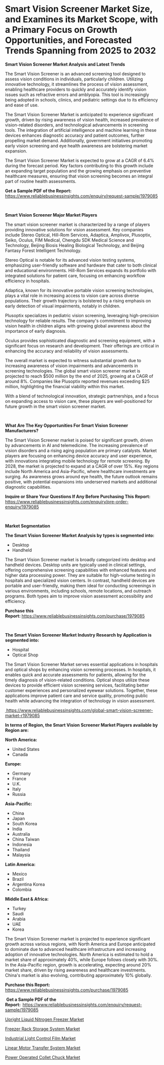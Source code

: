 <p><h1>Smart Vision Screener Market Size, and Examines its Market Scope, with a Primary Focus on Growth Opportunities, and Forecasted Trends Spanning from 2025 to 2032</h1></p><p><strong>Smart Vision Screener Market Analysis and Latest Trends</strong></p>
<p><p>The Smart Vision Screener is an advanced screening tool designed to assess vision conditions in individuals, particularly children. Utilizing innovative technology, it streamlines the process of vision assessment, enabling healthcare providers to quickly and accurately identify vision issues such as refractive errors and amblyopia. This tool is increasingly being adopted in schools, clinics, and pediatric settings due to its efficiency and ease of use.</p><p>The Smart Vision Screener Market is anticipated to experience significant growth, driven by rising awareness of vision health, increased prevalence of vision-related disorders, and technological advancements in screening tools. The integration of artificial intelligence and machine learning in these devices enhances diagnostic accuracy and patient outcomes, further propelling market demand. Additionally, government initiatives promoting early vision screening and eye health awareness are bolstering market expansion.</p><p>The Smart Vision Screener Market is expected to grow at a CAGR of 6.4% during the forecast period. Key factors contributing to this growth include an expanding target population and the growing emphasis on preventive healthcare measures, ensuring that vision screening becomes an integral part of routine health assessments.</p></p>
<p><strong>Get a Sample PDF of the Report:&nbsp;</strong> <a href="https://www.reliablebusinessinsights.com/enquiry/request-sample/1979085?utm_campaign=950&utm_medium=2&utm_source=Github&utm_content=ia&utm_term=28032025&utm_id=smart-vision-screener">https://www.reliablebusinessinsights.com/enquiry/request-sample/1979085</a></p>
<p>&nbsp;</p>
<p><strong>Smart Vision Screener Major Market Players</strong></p>
<p><p>The smart vision screener market is characterized by a range of players providing innovative solutions for vision assessment. Key companies include Stereo Optical, Hill-Rom Services, Adaptica, Amplivox, Plusoptix, Seiko, Oculus, FIM Medical, Chengdu SDK Medical Science and Technology, Beijing Biosis Healing Biological Technology, and Beijing Fantasy Forest Intelligent Technology.</p><p>Stereo Optical is notable for its advanced vision testing systems, emphasizing user-friendly software and hardware that cater to both clinical and educational environments. Hill-Rom Services expands its portfolio with integrated solutions for patient care, focusing on enhancing workflow efficiency in hospitals.</p><p>Adaptica, known for its innovative portable vision screening technologies, plays a vital role in increasing access to vision care across diverse populations. Their growth trajectory is bolstered by a rising emphasis on early detection of visual impairments, notably in children.</p><p>Plusoptix specializes in pediatric vision screening, leveraging high-precision technology for reliable results. The company's commitment to improving vision health in children aligns with growing global awareness about the importance of early diagnosis.</p><p>Oculus provides sophisticated diagnostic and screening equipment, with a significant focus on research and development. Their offerings are critical in enhancing the accuracy and reliability of vision assessments.</p><p>The overall market is expected to witness substantial growth due to increasing awareness of vision impairments and advancements in screening technologies. The global smart vision screener market is projected to reach $500 million by the end of 2025, growing at a CAGR of around 8%. Companies like Plusoptix reported revenues exceeding $25 million, highlighting the financial viability within this market.</p><p>With a blend of technological innovation, strategic partnerships, and a focus on expanding access to vision care, these players are well-positioned for future growth in the smart vision screener market.</p></p>
<p>&nbsp;</p>
<p><strong>What Are The Key Opportunities For Smart Vision Screener Manufacturers?</strong></p>
<p><p>The Smart Vision Screener market is poised for significant growth, driven by advancements in AI and telemedicine. The increasing prevalence of vision disorders and a rising aging population are primary catalysts. Market players are focusing on enhancing device accuracy and user experience, with innovations integrating mobile technology for remote screening. By 2028, the market is projected to expand at a CAGR of over 15%. Key regions include North America and Asia-Pacific, where healthcare investments are surging. As awareness grows around eye health, the future outlook remains positive, with potential expansions into underserved markets and additional diagnostic capabilities.</p></p>
<p><strong>Inquire or Share Your Questions If Any Before Purchasing This Report:</strong> <a href="https://www.reliablebusinessinsights.com/enquiry/pre-order-enquiry/1979085?utm_campaign=950&utm_medium=2&utm_source=Github&utm_content=ia&utm_term=28032025&utm_id=smart-vision-screener">https://www.reliablebusinessinsights.com/enquiry/pre-order-enquiry/1979085</a></p>
<p>&nbsp;</p>
<p><strong>Market Segmentation</strong></p>
<p><strong>The Smart Vision Screener Market Analysis by types is segmented into:</strong></p>
<p><ul><li>Desktop</li><li>Handheld</li></ul></p>
<p><p>The Smart Vision Screener market is broadly categorized into desktop and handheld devices. Desktop units are typically used in clinical settings, offering comprehensive screening capabilities with enhanced features and higher data processing power. They are suitable for high-volume testing in hospitals and specialized vision centers. In contrast, handheld devices are portable and user-friendly, making them ideal for conducting screenings in various environments, including schools, remote locations, and outreach programs. Both types aim to improve vision assessment accessibility and efficiency.</p></p>
<p><strong>Purchase this Report:&nbsp;</strong><a href="https://www.reliablebusinessinsights.com/purchase/1979085?utm_campaign=950&utm_medium=2&utm_source=Github&utm_content=ia&utm_term=28032025&utm_id=smart-vision-screener">https://www.reliablebusinessinsights.com/purchase/1979085</a></p>
<p>&nbsp;</p>
<p><strong>The Smart Vision Screener Market Industry Research by Application is segmented into:</strong></p>
<p><ul><li>Hospital</li><li>Optical Shop</li></ul></p>
<p><p>The Smart Vision Screener Market serves essential applications in hospitals and optical shops by enhancing vision screening processes. In hospitals, it enables quick and accurate assessments for patients, allowing for the timely diagnosis of vision-related conditions. Optical shops utilize these devices to provide efficient vision screening services, facilitating better customer experiences and personalized eyewear solutions. Together, these applications improve patient care and service quality, promoting public health while advancing the integration of technology in vision assessment.</p></p>
<p><a href="https://www.reliablebusinessinsights.com/global-smart-vision-screener-market-r1979085?utm_campaign=950&utm_medium=2&utm_source=Github&utm_content=ia&utm_term=28032025&utm_id=smart-vision-screener">&nbsp;https://www.reliablebusinessinsights.com/global-smart-vision-screener-market-r1979085</a></p>
<p><strong>In terms of Region, the Smart Vision Screener Market Players available by Region are:</strong></p>
<p>
    <p> <strong> North America: </strong>
        <ul>
            <li>United States</li>
            <li>Canada</li>
        </ul>
        </p> 
    <p> <strong> Europe: </strong>
        <ul>
            <li>Germany</li>
            <li>France</li>
            <li>U.K.</li>
            <li>Italy</li>
            <li>Russia</li>
        </ul>
        </p> 
    <p> <strong> Asia-Pacific: </strong>
        <ul>
            <li>China</li>
            <li>Japan</li>
            <li>South Korea</li>
            <li>India</li>
            <li>Australia</li>
            <li>China Taiwan</li>
            <li>Indonesia</li>
            <li>Thailand</li>
            <li>Malaysia</li>
        </ul>
        </p> 
    <p> <strong> Latin America: </strong>
        <ul>
            <li>Mexico</li>
            <li>Brazil</li>
            <li>Argentina Korea</li>
            <li>Colombia</li>
        </ul>
        </p> 
    <p> <strong> Middle East & Africa: </strong>
        <ul>
            <li>Turkey</li>
            <li>Saudi</li>
            <li>Arabia</li>
            <li>UAE</li>
            <li>Korea</li>
        </ul>
    </p>
    </p>
<p><p>The Smart Vision Screener market is projected to experience significant growth across various regions, with North America and Europe anticipated to dominate due to advanced healthcare infrastructure and increasing adoption of innovative technologies. North America is estimated to hold a market share of approximately 40%, while Europe follows closely with 30%. In the Asia-Pacific region, growth is accelerating, expecting around 20% market share, driven by rising awareness and healthcare investments. China's market is also evolving, contributing approximately 10% globally.</p></p>
<p><strong>Purchase this Report: </strong><a href="https://www.reliablebusinessinsights.com/purchase/1979085?utm_campaign=950&utm_medium=2&utm_source=Github&utm_content=ia&utm_term=28032025&utm_id=smart-vision-screener">https://www.reliablebusinessinsights.com/purchase/1979085</a></p>
<p>&nbsp;<strong>Get a Sample PDF of the Report:&nbsp;&nbsp;</strong><a href="https://www.reliablebusinessinsights.com/enquiry/request-sample/1979085?utm_campaign=950&utm_medium=2&utm_source=Github&utm_content=ia&utm_term=28032025&utm_id=smart-vision-screener">https://www.reliablebusinessinsights.com/enquiry/request-sample/1979085</a></p>
<p><strong></strong></p>
<p><p><a href="https://github.com/hedbomkrahe/Market-Research-Report-List-1/blob/main/upright-liquid-nitrogen-freezer-market.md?utm_campaign=950&utm_medium=2&utm_source=Github&utm_content=ia&utm_term=28032025&utm_id=smart-vision-screener">Upright Liquid Nitrogen Freezer Market</a></p><p><a href="https://github.com/lateshab69/Market-Research-Report-List-1/blob/main/freezer-rack-storage-system-market.md?utm_campaign=950&utm_medium=2&utm_source=Github&utm_content=ia&utm_term=28032025&utm_id=smart-vision-screener">Freezer Rack Storage System Market</a></p><p><a href="https://github.com/ElviraLeka1962/Market-Research-Report-List-1/blob/main/industrial-light-control-film-market.md?utm_campaign=950&utm_medium=2&utm_source=Github&utm_content=ia&utm_term=28032025&utm_id=smart-vision-screener">Industrial Light Control Film Market</a></p><p><a href="https://github.com/darenph8er/Market-Research-Report-List-1/blob/main/linear-motor-transfer-system-market.md?utm_campaign=950&utm_medium=2&utm_source=Github&utm_content=ia&utm_term=28032025&utm_id=smart-vision-screener">Linear Motor Transfer System Market</a></p><p><a href="https://github.com/rosalinebhakta48/Market-Research-Report-List-1/blob/main/power-operated-collet-chuck-market.md?utm_campaign=950&utm_medium=2&utm_source=Github&utm_content=ia&utm_term=28032025&utm_id=smart-vision-screener">Power Operated Collet Chuck Market</a></p></p>
